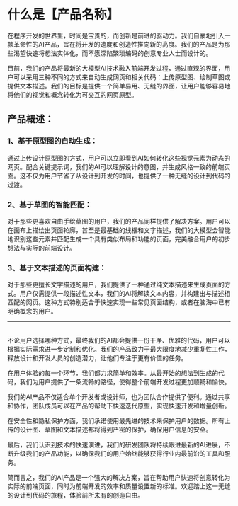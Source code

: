 # 什么是【产品名称】

在程序开发的世界里，时间是宝贵的，而创新是前进的驱动力。我们自豪地引入一款革命性的AI产品，旨在将开发的速度和创造性推向新的高度。我们的产品是为那些渴望快速将想法实体化，而不愿深陷繁琐编码的创意专业人士而设计的。

目前，我们的产品将最新的大模型AI技术融入前端开发过程，通过直观的界面，用户可以采用三种不同的方式来自动生成网页和相关代码：上传原型图、绘制草图或提供文本描述。我们的目标是提供一个简单易用、无缝的界面，让用户能够容易地将他们的视觉和概念转化为可交互的网页原型。

## 产品概述：

### 1、基于原型图的自动生成：

通过上传设计原型图的方式，用户可以立即看到AI如何转化这些视觉元素为动态的网页。配合关键提示词，我们的AI可以理解设计的意图，并生成风格一致的前端页面。这不仅为用户节省了从设计到开发的时间，也提供了一种无缝的设计到代码的过渡。

### 2、基于草图的智能匹配：

对于那些更喜欢自由手绘草图的用户，我们的产品同样提供了解决方案。用户可以在画布上描绘出页面轮廓，甚至是最基础的线框和文字描述，我们的大模型会智能地识别这些元素并匹配生成一个具有类似布局和功能的页面，完美融合用户的初步想法与实际的前端设计。

### 3、基于文本描述的页面构建：

对于那些更擅长文字描述的用户，我们提供了一种通过纯文本描述来生成页面的方式。用户仅需提供一段描述性文本，我们的AI将解读文本内容，并构建出与描述相匹配的网页。这种方式特别适合于快速实现一些常见页面结构，或者在脑海中已有明确概念的用户。

---

<br>不论用户选择哪种方式，最终我们的AI都会提供一份干净、优雅的代码，用户可以根据实际需求进一步定制和优化。我们的产品致力于最大限度地减少重复性工作，释放设计和开发人员的创造潜力，让他们专注于更有价值的任务。

在用户体验的每一个环节，我们都力求简单和效率。从最开始的想法到生成的代码，我们为用户提供了一条流畅的路径，使得整个前端开发过程更加顺畅和愉快。

我们的AI产品不仅适合单个开发者或设计师，也为团队合作提供了便利。通过共享和协作，团队成员可以在产品的帮助下快速迭代原型，实现快速开发和增量创新。

在安全性和隐私保护方面，我们承诺使用最先进的技术来保护用户的数据。所有上传的设计图、草图和文本描述都将得到严密的保护，确保用户信息的安全。

最后，我们认识到技术的快速演进，我们的研发团队将持续跟进最新的AI进展，不断升级我们的产品功能，以确保我们的用户始终能够获得行业内最前沿的工具和服务。

简而言之，我们的AI产品是一个强大的解决方案，旨在帮助用户快速将创意转化为实际的前端页面，同时为前端开发的效率和质量设置新的标准。欢迎踏上这一无缝的设计到代码的旅程，体验前所未有的创造自由。
